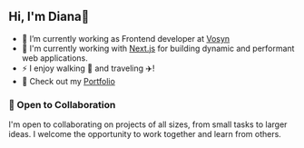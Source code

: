 ## Hi, I'm Diana👋

- 🚀 I’m currently working as Frontend developer at [Vosyn](https://vosyn.ai/)
- 🌱 I'm currently working with [Next.js](https://nextjs.org/) for building dynamic and performant web applications.
- ⚡ I enjoy walking 🚶 and traveling ✈️!
- 🔗 Check out my [Portfolio](https://dianawebsite-portfolio.vercel.app/)


### 🤝 Open to Collaboration
I'm open to collaborating on projects of all sizes, from small tasks to larger ideas. I welcome the opportunity to work together and learn from others.

<!--
**Diana1888/Diana1888** is a ✨ _special_ ✨ repository because its `README.md` (this file) appears on your GitHub profile.

Here are some ideas to get you started:

- 🔭 I’m currently working on ...
-  I’m currently learning ...
- 👯 I’m looking to collaborate on ...
- 🤔 I’m looking for help with ...
- 💬 Ask me about ...
- 📫 How to reach me: ...
- 😄 Pronouns: ...
- ⚡ Fun fact: ...
-->

